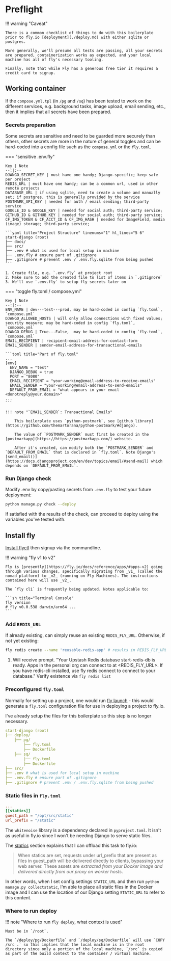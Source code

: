 # Preflight

!!! warning "Caveat"

    There is a common checklist of things to do with this boilerplate prior to fly.io [deployment](./deploy.md) with either sqlite or postgres.

    More generally, we'll presume all tests are passing, all your secrets are prepared, containerization works as expected, and your local machine has all of fly's necessary tooling.

    Finally, note that while Fly has a generous free tier it requires a credit card to signup.

## Working container

If the `compose.yml.tpl` (in `/pg` and `/sq`) has been tested to work on the different services, e.g. background tasks, image upload, email sending, etc., then it implies that all secrets have been prepared.

### Secrets preparation

Some secrets are sensitive and need to be guarded more securely than others, other secrets are more in the nature of general toggles and can be hard-coded into a config file such as the `compose.yml` or the `fly.toml`.

=== "sensitive .env.fly"

    Key | Note
    --:|:--
    DJANGO_SECRET_KEY | must have one handy; Django-specific; keep safe per project
    REDIS_URL | must have one handy; can be a common url, used in other remote projects
    DATABASE_URL | if using sqlite, need to create a volume and manually set; if postgres, this is generally provided by the service
    POSTMARK_API_KEY | needed for auth / email sending; third-party service
    GOOGLE_ID & GOOGLE_KEY | needed for social auth; third-party service;
    GITHUB_ID & GITHUB_KEY | needed for social auth; third-party service;
    CF_IMG_TOKEN & CF_ACCT_ID & CF_IMG_HASH | needed for ImageField, media (image) storage; third-party service;

    ```yaml title="Project Structure" linenums="1" hl_lines="5 6"
    start-django (root)
    ├── docs/
    ├── src/
    ├── .env # what is used for local setup in machine
    ├── .env.fly # ensure part of .gitignore
    ├── .gitignore # prevent .env / .env.fly.sqlite from being pushed
    ```

    1. Create file, e.g. `.env.fly` at project root
    2. Make sure to add the created file to list of items in `.gitignore`
    3. We'll use `.env.fly` to setup fly secrets later on

=== "toggle fly.toml / compose.yml"

    Key | Note
    --:|:--
    ENV_NAME | dev---test---prod, may be hard-coded in config `fly.toml`, `compose.yml`
    DJANGO_ALLOWED_HOSTS | will only allow connections with fixed values; security measure; may be hard-coded in config `fly.toml`, `compose.yml`
    DJANGO_DEBUG | True---False,  may be hard-coded in config `fly.toml`, `compose.yml`
    EMAIL_RECIPIENT | recipient-email-address-for-contact-form
    EMAIL_SENDER | sender-email-address-for-transactional-emails

    ```toml title="Part of fly.toml"
    ...
    [env]
      ENV_NAME = "test"
      DJANGO_DEBUG = true
      PORT = "8080"
      EMAIL_RECIPIENT = "your-working@email-address-to-receive-emails"
      EMAIL_SENDER = "your-working@email-address-to-send-emails"
      DEFAULT_FROM_EMAIL = "what appears in your email <donotreply@your.domain>"
    ...
    ```

    !!! note "`EMAIL_SENDER`: Transactional Emails"

        This boilerplate uses `python-postmark`, see [github library](https://github.com/themartorana/python-postmark/#django).

        The value of `POSTMARK_SENDER` must first be created in the [postmarkapp](https://https://postmarkapp.com/) website.

        After it's created, can modify both the `POSTMARK_SENDER` and `DEFAULT_FROM_EMAIL` that is declared in `fly.toml`. Note Django's [send_email()](https://docs.djangoproject.com/en/dev/topics/email/#send-mail) which depends on `DEFAULT_FROM_EMAIL`.

### Run Django check

Modify .env by copy/pasting secrets from `.env.fly` to test your future deployment:

```sh
python manage.py check --deploy
```

If satisfied with the results of the check, can proceed to deploy using the variables you've tested with.

## Install fly

[Install flyctl](https://fly.io/docs/hands-on/install-flyctl/) then signup via the commandline.

!!! warning "fly v1 to v2"

    Fly is [presently](https://fly.io/docs/reference/apps/#apps-v2) going through various changes, specifically migrating from _v1_ (called the nomad platform) to _v2_ (running on Fly Machines). The instructions contained here will use _v2_.

    The `fly cli` is frequently being updated. Notes applicable to:

    ```sh title="Terminal Console"
    fly version
    # fly v0.0.538 darwin/arm64 ...
    ```

### Add `REDIS_URL`

If already existing, can simply reuse an existing `REDIS_FLY_URL`. Otherwise, if not yet existing:

```sh title="Note url generated"
fly redis create --name 'reusable-redis-app' # results in REDIS_FLY_URL (1)
```

1. Will receive prompt. "Your Upstash Redis database start-redis-db is ready. Apps in the personal org can connect to at <REDIS_FLY_URL>. If you have redis-cli installed, use fly redis connect to connect to your database." Verify existence via `fly redis list`

### Preconfigured `fly.toml`

Normally for setting up a project, one would run [fly launch](https://fly.io/docs/reference/fly-launch/) - this would generate a `fly.toml` configuration file for use in deploying a project to fly.io.

I've already setup the files for this boilerplate so this step is no longer necessary.

```yaml title="Project Structure" linenums="1" hl_lines="4 7 9"
start-django (root)
├── deploy/
    ├── pg/
        ├── fly.toml
        ├── Dockerfile
    ├── sq/
        ├── fly.toml
        ├── Dockerfile
├── src/
├── .env # what is used for local setup in machine
├── .env.fly # ensure part of .gitignore
├── .gitignore # prevent .env / .env.fly.sqlite from being pushed
```

### Static files in `fly.toml`

```toml title="fly.toml"
...
[[statics]]
guest_path = "/opt/src/static"
url_prefix = "/static"
```

The `whitenoise` library is a dependency declared in `pyproject.toml`. It isn't as useful in
fly.io since I won't be needing Django to serve static files.

The _[statics](https://fly.io/docs/reference/configuration/#the-statics-sections)_ section explains that I can offload this task to fly.io:

> When statics are set, requests under url_prefix that are present as files in guest_path will be delivered directly to clients, bypassing your web server. These assets are _extracted from your Docker image and delivered directly from our proxy on worker hosts_.

In other words, when I set config.settings `STATIC_URL` and then run `python manage.py collectstatic`,
I'm able to place all static files in the Docker image and I can use the location of our Django setting `STATIC_URL` to refer to this content.

### Where to run deploy

!!! note "Where to run `fly deploy`, what context is used"

    Must be in `/root`.

    The `/deploy/pg/Dockerfile` and `/deploy/sq/Dockerfile` will use `COPY /src .` so this implies that the local machine is in the root directory since only a portion of the local machine, `/src` is copied as part of the build context to the container / virtual machine.
